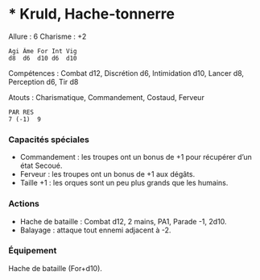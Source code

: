 # * Kruld, Hache-tonnerre

Allure : 6
Charisme : +2

	Agi	Âme	For	Int	Vig
	d8	d6	d10	d6	d10

Compétences : Combat d12, Discrétion d6, Intimidation d10, Lancer d8, Perception d6, Tir d8

Atouts : Charismatique, Commandement, Costaud, Ferveur

	PAR	RES
	7 (-1)	9

### Capacités spéciales
- Commandement : les troupes ont un bonus de +1 pour récupérer d’un état Secoué.
- Ferveur : les troupes ont un bonus de +1 aux dégâts.
- Taille +1 : les orques sont un peu plus grands que les humains.

### Actions
- Hache de bataille : Combat d12, 2 mains, PA1, Parade -1, 2d10.
- Balayage : attaque tout ennemi adjacent à -2.

### Équipement
Hache de bataille (For+d10).
